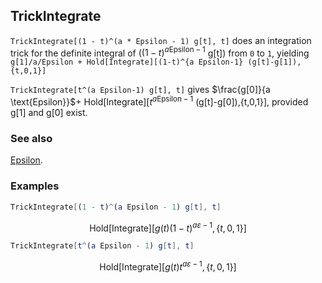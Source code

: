 ## TrickIntegrate

`TrickIntegrate[(1 - t)^(a * Epsilon - 1) g[t], t]` does an integration trick for the definite integral of ($(1-t)^{a \text{Epsilon}-1}$ g[t])  from `0` to `1`, yielding  `g[1]/a/Epsilon + Hold[Integrate][(1-t)^{a Epsilon-1} (g[t]-g[1]),{t,0,1}]`

`TrickIntegrate[t^(a Epsilon-1) g[t], t]` gives $\frac{g[0]}{a \text{Epsilon}}$+ Hold[Integrate][$t^{a \text{Epsilon}-1}$ (g[t]-g[0]),{t,0,1}], provided g[1] and g[0] exist.

### See also

[Epsilon](Epsilon).

### Examples

```mathematica
TrickIntegrate[(1 - t)^(a Epsilon - 1) g[t], t]
```

$$\text{Hold}[\text{Integrate}]\left[g(t) (1-t)^{a \varepsilon -1},\{t,0,1\}\right]$$

```mathematica
TrickIntegrate[t^(a Epsilon - 1) g[t], t]
```

$$\text{Hold}[\text{Integrate}]\left[g(t) t^{a \varepsilon -1},\{t,0,1\}\right]$$